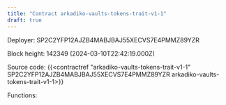 ```yaml
---
title: "Contract arkadiko-vaults-tokens-trait-v1-1"
draft: true
---
```

Deployer: SP2C2YFP12AJZB4MABJBAJ55XECVS7E4PMMZ89YZR


 



Block height: 142349 (2024-03-10T22:42:19.000Z)

Source code: {{<contractref "arkadiko-vaults-tokens-trait-v1-1" SP2C2YFP12AJZB4MABJBAJ55XECVS7E4PMMZ89YZR arkadiko-vaults-tokens-trait-v1-1>}}

Functions:


